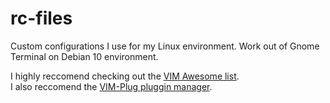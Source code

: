 # rc-files
Custom configurations I use for my Linux environment.
Work out of Gnome Terminal on Debian 10 environment.

I highly reccomend checking out the [VIM Awesome list](https://github.com/akrawchyk/awesome-vim). <br>
I also reccomend the [VIM-Plug pluggin manager](https://github.com/junegunn/vim-plug).
